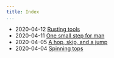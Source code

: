 ```yaml
---
title: Index
...
```


* <date datetime=2020-04-12>2020-04-12</date>
  [Rusting tools](rusting-tools)
* <date datetime=2020-04-11>2020-04-11</date>
  [One small step for man](one-small-step-for-man)
* <date datetime=2020-04-05>2020-04-05</date>
  [A hop, skip, and a jump](a-hop-skip-and-a-jump)
* <date datetime=2020-04-04>2020-04-04</date>
  [Spinning tops](spinning-tops)
